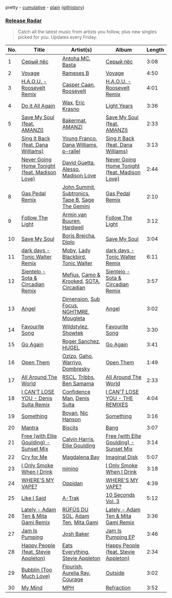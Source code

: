 pretty - [cumulative](/playlists/cumulative/Release%20Radar.md) - [plain](/playlists/plain/37i9dQZEVXbsudmxBFKW7G) ([githistory](https://github.githistory.xyz/vitokorn/spotify-playlist-archive/blob/master/playlists/plain/37i9dQZEVXbsudmxBFKW7G))
### [Release Radar](https://open.spotify.com/playlist/37i9dQZEVXbsudmxBFKW7G)

> Catch all the latest music from artists you follow, plus new singles picked for you. Updates every Friday.

| No. | Title | Artist(s) | Album | Length |
|---|---|---|---|---|
| 1 | [Серый пёс](https://open.spotify.com/track/7iSE9o1sSduimjMrmToYbq) | [Antoha MC](https://open.spotify.com/artist/6OqmKFaRcw0f23m5PQ9CrL), [Basta](https://open.spotify.com/artist/7as5DY4Rz9jac9tgoTrj9H) | [Серый пёс](https://open.spotify.com/album/6GJmioNDh5z3d2wq6Rqq4B) | 3:08 |
| 2 | [Voyage](https://open.spotify.com/track/0uKWX6TcTrnrGuX6rhntBK) | [Rameses B](https://open.spotify.com/artist/06EfEcjc0vdvI6VNL0soIO) | [Voyage](https://open.spotify.com/album/1zaXMIcuXzNCapNpkPl7xL) | 4:50 |
| 3 | [H.A.O.U. - Roosevelt Remix](https://open.spotify.com/track/3poUYstXmNyU9ikqeUD4ej) | [Casper Caan](https://open.spotify.com/artist/0dtmnZBKsEGpSCpdcr3pRc), [Roosevelt](https://open.spotify.com/artist/4AQrqVz6BYwy29iMxcGtx7) | [H.A.O.U. - Roosevelt Remix](https://open.spotify.com/album/19yAxe1Ji3AMSx8yTK7C70) | 4:01 |
| 4 | [Do it All Again](https://open.spotify.com/track/7s62mYqs8RVpozHlLYijEn) | [Wax](https://open.spotify.com/artist/36kzCQhGfJzrLuZzrHweNV), [Eric Krasno](https://open.spotify.com/artist/6tQIsqw6DrDfdoPwOrOD6k) | [Light Years](https://open.spotify.com/album/0bf3519W3wgmPXssbEwfPk) | 3:36 |
| 5 | [Save My Soul (feat. AMANZI)](https://open.spotify.com/track/09SeFTIX9wjIPeDJokttb2) | [Bakermat](https://open.spotify.com/artist/3MyFDtqB80WZvbtCZRsekM), [AMANZI](https://open.spotify.com/artist/2JntGPQDmz3Lm0m3C7OEm4) | [Save My Soul (feat. AMANZI)](https://open.spotify.com/album/1gQZ0qp0b9itiBh7VnRW5z) | 2:33 |
| 6 | [Sing It Back (feat. Dana Williams)](https://open.spotify.com/track/6j8TmyhwPunLSpeNA4kVnI) | [Young Franco](https://open.spotify.com/artist/6mK0vAO13gT8jWYANyoXAl), [Dana Williams](https://open.spotify.com/artist/4rljPSpCHQzUJMNOvmw1DL), [p-rallel](https://open.spotify.com/artist/0YSI1Vwzd1u7wO7p3md4qD) | [Sing It Back (feat. Dana Williams)](https://open.spotify.com/album/6zAWHfeYvpUBY7hZ5TmnTp) | 3:13 |
| 7 | [Never Going Home Tonight (feat. Madison Love)](https://open.spotify.com/track/7K1BLb6MpvKuGEPpHw35mO) | [David Guetta](https://open.spotify.com/artist/1Cs0zKBU1kc0i8ypK3B9ai), [Alesso](https://open.spotify.com/artist/4AVFqumd2ogHFlRbKIjp1t), [Madison Love](https://open.spotify.com/artist/3BkE65DVH2NZSDQa6ZszcJ) | [Never Going Home Tonight (feat. Madison Love)](https://open.spotify.com/album/0tn39dXCidefjSr5PqXbcX) | 2:44 |
| 8 | [Gas Pedal Remix](https://open.spotify.com/track/1LcPGiq7EjLLFRTAITK1CA) | [John Summit](https://open.spotify.com/artist/7kNqXtgeIwFtelmRjWv205), [Subtronics](https://open.spotify.com/artist/3NJ94iuAmmMjbszODYT6pO), [Tape B](https://open.spotify.com/artist/59tlsKpLWoLTxjNNS2wdPi), [Sage The Gemini](https://open.spotify.com/artist/6d47Z08T4snK50HgTEHo5Z) | [Gas Pedal Remix](https://open.spotify.com/album/1uU1wFU6mAnhj3k4MQ0XJ5) | 2:10 |
| 9 | [Follow The Light](https://open.spotify.com/track/3EQ70Nq9D03VLRblD2JlJZ) | [Armin van Buuren](https://open.spotify.com/artist/0SfsnGyD8FpIN4U4WCkBZ5), [Hardwell](https://open.spotify.com/artist/6BrvowZBreEkXzJQMpL174) | [Follow The Light](https://open.spotify.com/album/4eSiwGNJjDddi2a7YjVYZ8) | 3:12 |
| 10 | [Save My Soul](https://open.spotify.com/track/0FAlTV2xvP1WgfKCXQ8o53) | [Boris Brejcha](https://open.spotify.com/artist/6caPJFLv1wesmM7gwK1ACy), [Diplo](https://open.spotify.com/artist/5fMUXHkw8R8eOP2RNVYEZX) | [Save My Soul](https://open.spotify.com/album/13jwc3YVFFMgTzotfBv674) | 3:04 |
| 11 | [dark days - Tonic Walter Remix](https://open.spotify.com/track/1l5tfsivI4VRKziSLLBIqY) | [Moby](https://open.spotify.com/artist/3OsRAKCvk37zwYcnzRf5XF), [Lady Blackbird](https://open.spotify.com/artist/0CcvfJAMRa28MnCnujCdXQ), [Tonic Walter](https://open.spotify.com/artist/6HfRl1vZ3mVDGkXb7Pknjv) | [dark days - Tonic Walter Remix](https://open.spotify.com/album/5JLSi9yzNkDo4n2IwCwnCD) | 6:11 |
| 12 | [Sientelo - Sota & Circadian Remix](https://open.spotify.com/track/25Ct5BPQbhZiNEBe8cmXcm) | [Mefjus](https://open.spotify.com/artist/54qqaSH6byJIb8eFWxe3Pj), [Camo & Krooked](https://open.spotify.com/artist/2N8IPNZTiNo3nj4mreOlHU), [SOTA](https://open.spotify.com/artist/78UYwUXnotbqcp2NTxjujP), [Circadian](https://open.spotify.com/artist/1YrGu3E2y8jG5JJFlDEWFE) | [Sientelo - Sota & Circadian Remix](https://open.spotify.com/album/6ANG5taElvY28rBOx4GaQx) | 3:57 |
| 13 | [Angel](https://open.spotify.com/track/5V00ZhzyrSKM6WSBn44gE3) | [Dimension](https://open.spotify.com/artist/1QMgre3BHX161ZHtWMUu6S), [Sub Focus](https://open.spotify.com/artist/0QaSiI5TLA4N7mcsdxShDO), [NGHTMRE](https://open.spotify.com/artist/76M2Ekj8bG8W7X2nbx2CpF), [Mougleta](https://open.spotify.com/artist/4gmndqcVVyxmzgOunTiuAD) | [Angel](https://open.spotify.com/album/1l8lYGYLSYgh5vdfxJjvBc) | 3:02 |
| 14 | [Favourite Song](https://open.spotify.com/track/5jt7ngF0zlquhwOMqvUv8I) | [Wildstylez](https://open.spotify.com/artist/0wr85NuJuAYZsRzP1lJgiV), [Showtek](https://open.spotify.com/artist/3gk0OYeLFWYupGFRHqLSR7) | [Favourite Song](https://open.spotify.com/album/7zY6hCEcLzK3WDmYTBVNhX) | 3:30 |
| 15 | [Go Again](https://open.spotify.com/track/1UX8fLMyjf4keyBNNg2dd7) | [Roger Sanchez](https://open.spotify.com/artist/1HT9k1ZSUL9IczSstOAgWJ), [HUGEL](https://open.spotify.com/artist/5PlfkPxwCpRRWQJBxCa0By) | [Go Again](https://open.spotify.com/album/0AmyHld9NcSRLBm5VMXgWS) | 3:41 |
| 16 | [Open Them](https://open.spotify.com/track/3jRmkKS6g8m1QCF5qc0C7P) | [Ozizo](https://open.spotify.com/artist/5mQpQplFegvzGUXOlfH1hO), [Gaho](https://open.spotify.com/artist/3ybZTNrlK0QhL4rBxfLHOc), [Warriyo](https://open.spotify.com/artist/153gpNcKRhv5Cn30q375Mr), [Dombresky](https://open.spotify.com/artist/2GVtgxcx7jg5xVCZsIHSGN) | [Open Them](https://open.spotify.com/album/0G7l3f6LlR58byl2EX5aGt) | 1:49 |
| 17 | [All Around The World](https://open.spotify.com/track/2Q23SEj6CPt1i9AIHLElCk) | [RSCL](https://open.spotify.com/artist/5pkU7zjIzHgfN1n91e51r3), [Tribbs](https://open.spotify.com/artist/6iqDK7aHVlwGGgPmcdSK5L), [Ben Samama](https://open.spotify.com/artist/3MICPvsOVZdedC4KnDT0S4) | [All Around The World](https://open.spotify.com/album/7AMhvpt13Huj5IMW8JH3vg) | 2:33 |
| 18 | [I CAN’T LOSE YOU - Denis Sulta Remix](https://open.spotify.com/track/0zcl6vMNh2tWXyR0nuII9t) | [Confidence Man](https://open.spotify.com/artist/0RwXnFrEoI8tltFvYpJgP6), [Denis Sulta](https://open.spotify.com/artist/7cDu9zG1gVQrMdSGBAhzvn) | [I CAN'T LOSE YOU - THE REMIXES](https://open.spotify.com/album/6dAbaGFIidEtnIJ6R0Yemz) | 4:04 |
| 19 | [Something](https://open.spotify.com/track/4pf6UyOlaDtySrahgrbzqL) | [Boyan](https://open.spotify.com/artist/0Oro38xoxbaWM8qUopnYoJ), [Nic Hanson](https://open.spotify.com/artist/1NrFTpkB0RvbVLYl0p5Xvc) | [Something](https://open.spotify.com/album/6nQbrIplcsesOfWOoWPP8p) | 3:16 |
| 20 | [Mantra](https://open.spotify.com/track/54J38a4XiM1L8uFat59WvW) | [Biscits](https://open.spotify.com/artist/052B9SONfhoScw7dgYWw5o) | [Bang](https://open.spotify.com/album/1vgBUWkcKXZilezNBE6PnG) | 3:07 |
| 21 | [Free (with Ellie Goulding) - Sunset Mix](https://open.spotify.com/track/6ufbHepbCzxKU4x7JTL90n) | [Calvin Harris](https://open.spotify.com/artist/7CajNmpbOovFoOoasH2HaY), [Ellie Goulding](https://open.spotify.com/artist/0X2BH1fck6amBIoJhDVmmJ) | [Free (with Ellie Goulding) - Sunset Mix](https://open.spotify.com/album/0o2FyhW9lFDC6ohrr4pztB) | 3:14 |
| 22 | [Cry for Me](https://open.spotify.com/track/4rVs9KjC3YVA7v54kVSHUV) | [Magdalena Bay](https://open.spotify.com/artist/1oPRcJUkloHaRLYx0olBLJ) | [Imaginal Disk](https://open.spotify.com/album/4HTy9WFTYooRjE9giTmzAF) | 5:07 |
| 23 | [I Only Smoke When I Drink](https://open.spotify.com/track/39glDGcpBhLVMSsQhvtqHR) | [nimino](https://open.spotify.com/artist/5x0R3zoC09GMiRJomoexLV) | [I Only Smoke When I Drink](https://open.spotify.com/album/05iJvxOa8h8GjGPe5JnvDG) | 3:18 |
| 24 | [WHERE'S MY VAPE?](https://open.spotify.com/track/398FKmK2bGM2FBmI0g9PnN) | [Oppidan](https://open.spotify.com/artist/338p7qzZTDJSHJzSjIZMFK) | [WHERE'S MY VAPE?](https://open.spotify.com/album/2vNQ3JP3vnNL47n6yx5EIi) | 4:39 |
| 25 | [Like I Said](https://open.spotify.com/track/2BwB7yxrTNrubtfTMVjcMu) | [A-Trak](https://open.spotify.com/artist/3TaUSUXn41GixL7zbvrIDt) | [10 Seconds Vol. 3](https://open.spotify.com/album/0onpzeJOcg9RDxcUJ1WQZz) | 5:12 |
| 26 | [Lately - Adam Ten & Mita Gami Remix](https://open.spotify.com/track/5HgrvZrpVrxBNoI7ZBrVm6) | [RÜFÜS DU SOL](https://open.spotify.com/artist/5Pb27ujIyYb33zBqVysBkj), [Adam Ten](https://open.spotify.com/artist/05tmGPn4fFdVpnsMt0YW5S), [Mita Gami](https://open.spotify.com/artist/6Y9N9gdo5jpzGsExWDymS8) | [Lately - Adam Ten & Mita Gami Remix](https://open.spotify.com/album/4ZbiLPBXv5HzUpiatp5Bgc) | 3:36 |
| 27 | [Jam Is Pumping](https://open.spotify.com/track/1tXkSkbltR7XjRxkgMZSNW) | [Josh Baker](https://open.spotify.com/artist/4zf8Awb8y1X9qwL4oiVRd6) | [Jam Is Pumping EP](https://open.spotify.com/album/7CIfwfDu0SqRHtkt50Krtq) | 3:46 |
| 28 | [Happy People (feat. Stevie Appleton)](https://open.spotify.com/track/4PqgPfXmv76B0CQN8e7ka8) | [Eats Everything](https://open.spotify.com/artist/4W991QdgKWX4TO864ypInA), [Stevie Appleton](https://open.spotify.com/artist/5qMHOzLlXeOEjOncWYtRfZ) | [Happy People (feat. Stevie Appleton)](https://open.spotify.com/album/7v6ECYtA4YDhPxZDwG1kEf) | 2:34 |
| 29 | [Bubblin (Too Much Love)](https://open.spotify.com/track/2316I3e6wHNl9mYPLDwwpq) | [Flourish](https://open.spotify.com/artist/5FyEVZanhJH5rwTLxKrmJ7), [Aurelia Ray](https://open.spotify.com/artist/1XBlyH8em537ST8B4bifds), [Courage](https://open.spotify.com/artist/1kGMaFXRovFOZJqxbVdnHq) | [Outside](https://open.spotify.com/album/1VPOWK8Vbkdg1Tkv4xbHu1) | 3:02 |
| 30 | [My Mind](https://open.spotify.com/track/2PQOSqKLsPRWoFhQWm0BJz) | [MPH](https://open.spotify.com/artist/62SCu33InHVq97VaWw3eof) | [Refraction](https://open.spotify.com/album/2R2BtdlMg4A44CzaQdmFfa) | 3:52 |